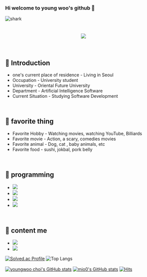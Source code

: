 ### Hi welcome to young woo's github 👋
![shark](https://capsule-render.vercel.app/api?type=shark&color=gradient&height=140)
<h1 align="center">
  <a href="https://git.io/typing-svg">
    <img src="https://readme-typing-svg.demolab.com?font=Fira+Code&pause=1000&color=000000&center=true&lines=Hi%2C+i'm+young+woo+choi+%F0%9F%91%8B;Nice+to+meet+you+%F0%9F%98%86">
  </a>
</h1>


<br>

## 🪪 Introduction
- one's current place of residence - Living in Seoul
- Occupation - University student
- University - Oriental Future University
- Department - Artificial Intelligence Software
- Current Situation - Studying Software Development
<br>

## 🪪 favorite thing
- Favorite Hobby - Watching movies, watching YouTube, Billiards
- Favorite movie - Action, a scary, comedies movies
- Favorite animal - Dog, cat , baby animals, etc
- Favorite food - sushi, jokbal, pork belly
<br>

## 🪪  programming
- <img src="https://img.shields.io/badge/Eclipse-2C2255?style=for-the-badge&logo=eclipse&logoColor=white"/>
- <img src="https://img.shields.io/badge/VSCode-0078D4?style=for-the-badge&logo=visual%20studio%20code&logoColor=white"/>
- <img src="https://img.shields.io/badge/python-3776AB?style=for-the-badge&logo=python&logoColor=white">
- <img src="https://img.shields.io/badge/java-%23ED8B00.svg?style=for-the-badge&logo=openjdk&logoColor=white">
<br>


## 🪪  content me
- <a href="https://m.blog.naver.com/test_-"><img src="https://img.shields.io/badge/My naver blog-03C75A?style=flat Sponsors&logoColor=yellow&link=블로그 주소"/></a>
- <a href="https://www.instagram.com/young__ooh/?next=https%3A%2F%2Fwww.instagram.com%2Faccounts%2Fonetap%2F%3Fnext%3D%252F%26__coig_login%3D1" target="_blank"><img src="https://img.shields.io/badge/Instagram-E4405F?style=flat-square&logo=Instagram&logoColor=white"/></a>


[![Solved.ac Profile](http://mazassumnida.wtf/api/generate_badge?boj=chlduddn1)](https://solved.ac/chlduddn1)
![Top Langs](https://github-readme-stats.vercel.app/api/top-langs/?username=youngwoo28&layout=compact&size=20&theme=tokyonight)
<br>
<br>
[![youngwoo choi's GitHub stats](https://github-readme-streak-stats.herokuapp.com/?user=youngwoo28)](https://github.com/youngwoo28)
[![mio0's GitHub stats](https://github-readme-stats.vercel.app/api?username=choiyoungwoo)](https://github.com/youngwoo28/github-readme-stats)
[![Hits](https://hits.seeyoufarm.com/api/count/incr/badge.svg?url=https%3A%2F%2Fgithub.com%2Fmin-0&count_bg=%2345DF22&title_bg=%23555555&icon=github.svg&icon_color=%23FFE4C4&title=hits&edge_flat=false)](https://hits.seeyoufarm.com)



